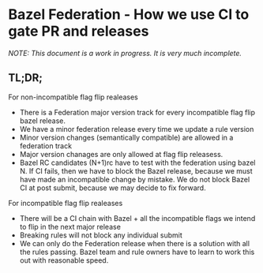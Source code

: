 # Bazel Federation - How we use CI to gate PR and releases

*NOTE: This document is a work in progress. It is very much incomplete.*

## TL;DR;

For non-incompatible flag flip realeases

-   There is a Federation major version track for every incompatible flag flip
    bazel release.
-   We have a minor federation release every time we update a rule version
-   Minor version changes (semantically compatible) are allowed in a federation
    track
-   Major version chanages are only allowed at flag flip releasess.
-   Bazel RC candidates (N+1)rc have to test with the federation using bazel N.
    If CI fails, then we have to block the Bazel release, because we must have made an
    incompatible change by mistake. We do not block Bazel CI at post submit,
    because we may decide to fix forward.

For incompatible flag flip realeases

-   There will be a CI chain with Bazel + all the incompatible flags we intend
    to flip in the next major release
-   Breaking rules will not block any individual submit
-   We can only do the Federation release when there is a solution with all
    the rules passing. Bazel team and rule owners have to learn to work this
    out with reasonable speed.
